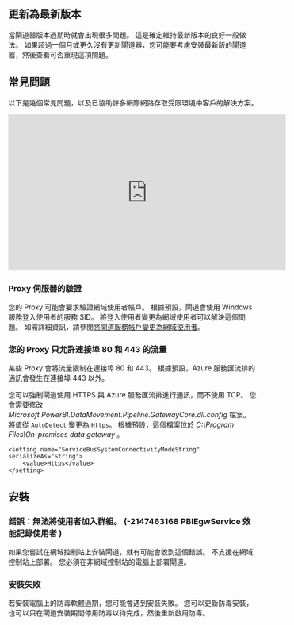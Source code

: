 ## <a name="update-to-the-latest-version"></a>更新為最新版本
當閘道器版本過期時就會出現很多問題。  這是確定維持最新版本的良好一般做法。  如果超過一個月或更久沒有更新閘道器，您可能要考慮安裝最新版的閘道器，然後查看可否重現這項問題。

## <a name="common-issues"></a>常見問題
以下是幾個常見問題，以及已協助許多網際網路存取受限環境中客戶的解決方案。

<iframe width="560" height="315" src="https://www.youtube.com/embed/-t7RO6mHATI?showinfo=0" frameborder="0" allowfullscreen></iframe>

### <a name="authentication-to-proxy-server"></a>Proxy 伺服器的驗證
您的 Proxy 可能會要求驗證網域使用者帳戶。 根據預設，閘道會使用 Windows 服務登入使用者的服務 SID。 將登入使用者變更為網域使用者可以解決這個問題。 如需詳細資訊，請參閱[將閘道服務帳戶變更為網域使用者](../service-gateway-proxy.md#changing-the-gateway-service-account-to-a-domain-user)。

### <a name="your-proxy-only-allows-ports-80-and-443-traffic"></a>您的 Proxy 只允許連接埠 80 和 443 的流量
某些 Proxy 會將流量限制在連接埠 80 和 443。 根據預設，Azure 服務匯流排的通訊會發生在連接埠 443 以外。

您可以強制閘道使用 HTTPS 與 Azure 服務匯流排進行通訊，而不使用 TCP。 您會需要修改 *Microsoft.PowerBI.DataMovement.Pipeline.GatewayCore.dll.config* 檔案。 將值從 `AutoDetect` 變更為 `Https`。 根據預設，這個檔案位於 *C:\Program Files\On-premises data gateway* 。

```
<setting name="ServiceBusSystemConnectivityModeString" serializeAs="String">
    <value>Https</value>
</setting>
```

## <a name="installation"></a>安裝
### <a name="error-failed-to-add-user-to-group---2147463168---pbiegwservice---performance-log-users---"></a>錯誤：無法將使用者加入群組。  (-2147463168   PBIEgwService   效能記錄使用者   )
如果您嘗試在網域控制站上安裝閘道，就有可能會收到這個錯誤。 不支援在網域控制站上部署。 您必須在非網域控制站的電腦上部署閘道。

### <a name="installation-fails"></a>安裝失敗
若安裝電腦上的防毒軟體過期，您可能會遇到安裝失敗。 您可以更新防毒安裝，也可以只在閘道安裝期間停用防毒以待完成，然後重新啟用防毒。

